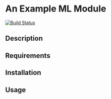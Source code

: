# An Example ML Module

[![Build Status](https://travis-ci.org/jkarnows/example-api.svg?branch=master)](https://travis-ci.org/jkarnows/example-api)

## Description

## Requirements

## Installation

## Usage
